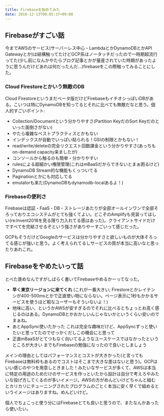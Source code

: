 ```yaml
---
title: Firebaseを始めてみた
date: 2018-12-13T00:05:37+09:00
---
```


## Firebaseがすごい話

今までAWSのサービス(サーバーレス中心・LambdaとかDynamoDBとかAPI Gatewayとか)は結構触ってたけどGCP系はノータッチだったので一時期超流行ってた(少し前になんかやたらブログ記事とかが量産されていた時期があったように思うんだけどあれは何だったんだ…)firebaseをこの際触ってみることにした。

### Cloud Firestoreとかいう無敵のDB

Cloud Firestoreというまだベータ版だけどFirebaseもイチオシっぽいDBがある。こいつは特にDynamoDBを知ってるとそれに比べても無敵だなと思う。個人的すごいポイント:

- Collection/Documentという分かりやすさ(Partition KeyだのSort Keyだのといった面倒さがない)
- やたら複雑なベストプラクティスとかもない
- インデックスが自動でいっぱい貼られる！GSIの制限とかもない！
- read/write/deleteの完全リクエスト回数課金という分かりやすさ(あっちもon-demand capacity来ましたが)
- コンソールから触るのも簡単・分かりやすい
- rulesによる超細かい権限管理(これはmBaaSだからできないとまぁ困るけど)
- DynamoDB Stream的な機能もくっついてる
- Paginationとかにも対応してる
- emulatorも来た(DynamoDBもdynamodb-localあるよ！)
  
### Firebaseの便利さ

Firebaseは認証・FaaS・DB・ストレージあたりが全部オールインワンで全部そろっておりエコシステムがとても強くてよい。どこぞのAmplifyも見習ってほしい(re:Invent2018を見る限り力入れてる感はあった)。クライアントサイドだけですべてを完結させるぞという強さがありやーすごいって感じだった。

GCPもそうだけどGoogleのサービスは分かりやすさと欲しいものが大体そろってる感じが強いと思う。よく考えられてるしサービスの質が本当に高いなと思ったりあれこれ。

## Firebaseをやめたいって話

とべた褒めなんですがしばらく書いてFirebaseやめるかーってなった。

- **早く東京リージョンに来てくれ** (これが一番大きい; Firestoreとかレイテンシが400-500msとかで正直使い物にならない。ページ表示に1秒もかかるサービスを使うほど暇なユーザーもそういないよ！)
- 地味に高い、というかAWSが安すぎるのでそれに比べるとちょっとお高く感じるのはある。DynamoDBとかおかしいんじゃないかというくらい安いのでまぁね。
- あとAppSync使いたかった これは完全な趣味だけど、AppSyncずっと使いたいと思ってたのでせっかくだしこの機会にと思って
- 正直mBaaSがとてつもなく向いてるようなユースケースではなかったというところが大きい までもFirebaseの勉強になったので良いとしましょう

メインの理由としてはパフォーマンスとコストが大きかった(と言ってもFirebaseは無料枠もあるのでコストはそこまで大きな差はないと思う)。GCPはいい感じのやつを用意しときました！みたいなサービスが多くて、AWSは本当に特定の用途のためだけのサービスを作っといたから設計は自分で考えろやみたいな投げ方してくるのが多いイメージ。AWSの方がめんどいけどちゃんと組むとカリカリにチューニングされたプログラムのごとく本当に安く早くで組めるというイメージはありますね。めんどいけど。

個人でちょこっと使う分にはFirebaseとても良いと思うので、またなんかあったら使いたい。
